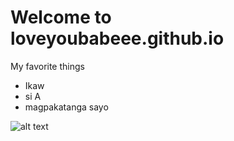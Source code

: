 # Welcome to loveyoubabeee.github.io

My favorite things
- Ikaw
- si A
- magpakatanga sayo

![alt text](https://scontent.fdvo2-1.fna.fbcdn.net/v/t39.30808-6/315540243_578961243988555_1737206375481472356_n.jpg?_nc_cat=104&ccb=1-7&_nc_sid=5cd70e&_nc_eui2=AeF7Wn3oF2inroPliTFkhGIlDnEw6l7xecQOcTDqXvF5xJvyOb4JeI7to_dWAKPJOhpWpSc_7ZgTRktTJpnRx4KO&_nc_ohc=XRi09UxKDRwAX8vqaq2&_nc_ht=scontent.fdvo2-1.fna&oh=00_AfAmWcPKFIK3vxtxHE997Hu_8ir_HnWuJDm7auDF2PXFUg&oe=63793543)
